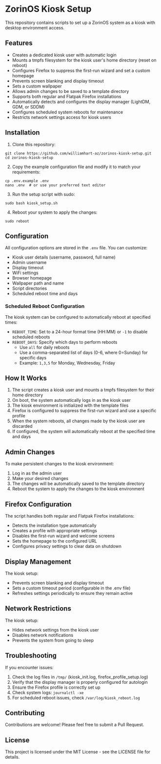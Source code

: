 # ZorinOS Kiosk Setup

This repository contains scripts to set up a ZorinOS system as a kiosk with desktop environment access.

## Features

- Creates a dedicated kiosk user with automatic login
- Mounts a tmpfs filesystem for the kiosk user's home directory (reset on reboot)
- Configures Firefox to suppress the first-run wizard and set a custom homepage
- Prevents screen blanking and display timeout
- Sets a custom wallpaper
- Allows admin changes to be saved to a template directory
- Supports both regular and Flatpak Firefox installations
- Automatically detects and configures the display manager (LightDM, GDM, or SDDM)
- Configures scheduled system reboots for maintenance
- Restricts network settings access for kiosk users

## Installation

1. Clone this repository:
```
git clone https://github.com/williamhart-az/zorinos-kiosk-setup.git
cd zorinos-kiosk-setup
```

2. Copy the example configuration file and modify it to match your requirements:
```
cp .env.example .env
nano .env  # or use your preferred text editor
```

3. Run the setup script with sudo:
```
sudo bash kiosk_setup.sh
```

4. Reboot your system to apply the changes:
```
sudo reboot
```

## Configuration

All configuration options are stored in the `.env` file. You can customize:

- Kiosk user details (username, password, full name)
- Admin username
- Display timeout
- WiFi settings
- Browser homepage
- Wallpaper path and name
- Script directories
- Scheduled reboot time and days

### Scheduled Reboot Configuration

The kiosk system can be configured to automatically reboot at specified times:

- `REBOOT_TIME`: Set to a 24-hour format time (HH:MM) or `-1` to disable scheduled reboots
- `REBOOT_DAYS`: Specify which days to perform reboots
  - Use `all` for daily reboots
  - Use a comma-separated list of days (0-6, where 0=Sunday) for specific days
  - Example: `1,3,5` for Monday, Wednesday, Friday

## How It Works

1. The script creates a kiosk user and mounts a tmpfs filesystem for their home directory
2. On boot, the system automatically logs in as the kiosk user
3. The kiosk environment is initialized with the template files
4. Firefox is configured to suppress the first-run wizard and use a specific profile
5. When the system reboots, all changes made by the kiosk user are discarded
6. If configured, the system will automatically reboot at the specified time and days

## Admin Changes

To make persistent changes to the kiosk environment:

1. Log in as the admin user
2. Make your desired changes
3. The changes will be automatically saved to the template directory
4. Reboot the system to apply the changes to the kiosk environment

## Firefox Configuration

The script handles both regular and Flatpak Firefox installations:

- Detects the installation type automatically
- Creates a profile with appropriate settings
- Disables the first-run wizard and welcome screens
- Sets the homepage to the configured URL
- Configures privacy settings to clear data on shutdown

## Display Management

The kiosk setup:

- Prevents screen blanking and display timeout
- Sets a custom timeout period (configurable in the .env file)
- Refreshes settings periodically to ensure they remain active

## Network Restrictions

The kiosk setup:

- Hides network settings from the kiosk user
- Disables network notifications
- Prevents the system from going to sleep

## Troubleshooting

If you encounter issues:

1. Check the log files in `/tmp/` (kiosk_init.log, firefox_profile_setup.log)
2. Verify that the display manager is properly configured for autologin
3. Ensure the Firefox profile is correctly set up
4. Check system logs: `journalctl -xe`
5. For scheduled reboot issues, check `/var/log/kiosk_reboot.log`

## Contributing

Contributions are welcome! Please feel free to submit a Pull Request.

## License

This project is licensed under the MIT License - see the LICENSE file for details.